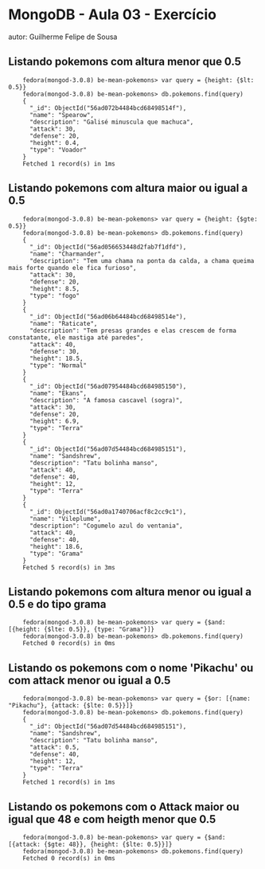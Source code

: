 # MongoDB - Aula 03 - Exercício
autor: Guilherme Felipe de Sousa

## Listando pokemons com altura menor que 0.5

```
	fedora(mongod-3.0.8) be-mean-pokemons> var query = {height: {$lt: 0.5}}
	fedora(mongod-3.0.8) be-mean-pokemons> db.pokemons.find(query)
	{
	  "_id": ObjectId("56ad072b4484bcd68498514f"),
	  "name": "Spearow",
	  "description": "Galisé minuscula que machuca",
	  "attack": 30,
	  "defense": 20,
	  "height": 0.4,
	  "type": "Voador"
	}
	Fetched 1 record(s) in 1ms
```

## Listando pokemons com altura maior ou igual a 0.5

```
	fedora(mongod-3.0.8) be-mean-pokemons> var query = {height: {$gte: 0.5}}
	fedora(mongod-3.0.8) be-mean-pokemons> db.pokemons.find(query)
	{
	  "_id": ObjectId("56ad056653448d2fab7f1dfd"),
	  "name": "Charmander",
	  "description": "Tem uma chama na ponta da calda, a chama queima mais forte quando ele fica furioso",
	  "attack": 30,
	  "defense": 20,
	  "height": 8.5,
	  "type": "fogo"
	}
	{
	  "_id": ObjectId("56ad06b64484bcd68498514e"),
	  "name": "Raticate",
	  "description": "Tem presas grandes e elas crescem de forma constatante, ele mastiga até paredes",
	  "attack": 40,
	  "defense": 30,
	  "height": 18.5,
	  "type": "Normal"
	}
	{
	  "_id": ObjectId("56ad07954484bcd684985150"),
	  "name": "Ekans",
	  "description": "A famosa cascavel (sogra)",
	  "attack": 30,
	  "defense": 20,
	  "height": 6.9,
	  "type": "Terra"
	}
	{
	  "_id": ObjectId("56ad07d54484bcd684985151"),
	  "name": "Sandshrew",
	  "description": "Tatu bolinha manso",
	  "attack": 40,
	  "defense": 40,
	  "height": 12,
	  "type": "Terra"
	}
	{
	  "_id": ObjectId("56ad0a1740706acf8c2cc9c1"),
	  "name": "Vileplume",
	  "description": "Cogumelo azul do ventania",
	  "attack": 40,
	  "defense": 40,
	  "height": 18.6,
	  "type": "Grama"
	}
	Fetched 5 record(s) in 3ms
```

## Listando pokemons com altura menor ou igual a 0.5 e do tipo grama

```
	fedora(mongod-3.0.8) be-mean-pokemons> var query = {$and: [{height: {$lte: 0.5}}, {type: "Grama"}]}
	fedora(mongod-3.0.8) be-mean-pokemons> db.pokemons.find(query)
	Fetched 0 record(s) in 0ms
```

## Listando os pokemons com o nome 'Pikachu' ou com attack menor ou igual a 0.5

```
	fedora(mongod-3.0.8) be-mean-pokemons> var query = {$or: [{name: "Pikachu"}, {attack: {$lte: 0.5}}]}
	fedora(mongod-3.0.8) be-mean-pokemons> db.pokemons.find(query)
	{
	  "_id": ObjectId("56ad07d54484bcd684985151"),
	  "name": "Sandshrew",
	  "description": "Tatu bolinha manso",
	  "attack": 0.5,
	  "defense": 40,
	  "height": 12,
	  "type": "Terra"
	}
	Fetched 1 record(s) in 1ms
```

## Listando os pokemons com o Attack maior ou igual que 48 e com heigth menor que 0.5

```
	fedora(mongod-3.0.8) be-mean-pokemons> var query = {$and: [{attack: {$gte: 48}}, {height: {$lte: 0.5}}]}
	fedora(mongod-3.0.8) be-mean-pokemons> db.pokemons.find(query)
	Fetched 0 record(s) in 0ms
```